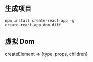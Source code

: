 ## 生成项目
```
npm install create-react-app -g
create-react-app dom-diff
```

## 虚拟 Dom
createElement => {type, props, children}
